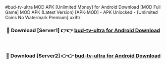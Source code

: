#bud-tv-ultra MOD APK [Unlimited Money] for Android Download [MOD Full Game] MOD APK (Latest Version) [APK-MOD] - APK Unlocked - [Unlimited Coins No Watermark Premium] ux9tr



<div align="center">

<h3>🔴 Download [Server1] 👉👉 <a href="https://andorid.site?title=bud-tv-ultra&ref=13M1">bud-tv-ultra for Android Download</a></h3><br>

<h3>🔴 Download [Server2] 👉👉 <a href="https://andorid.site?title=bud-tv-ultra&ref=13M1">bud-tv-ultra for Android Download</a></h3>
</div>